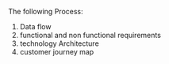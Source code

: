 The following Process:
1. Data flow
2. functional and non functional requirements 
3. technology Architecture
4. customer journey map

